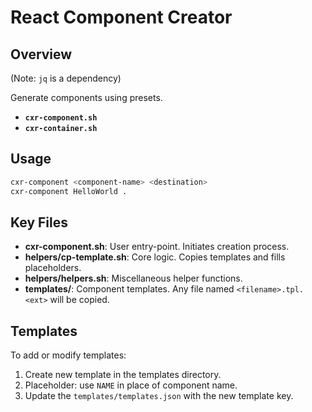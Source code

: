 # React Component Creator


## Overview

(Note: `jq` is a dependency)

Generate components using presets.
- **`cxr-component.sh`**
- **`cxr-container.sh`**


## Usage

```bash
cxr-component <component-name> <destination>
cxr-component HelloWorld .
```

## Key Files

- **cxr-component.sh**: User entry-point. Initiates creation process.
- **helpers/cp-template.sh**: Core logic. Copies templates and fills placeholders.
- **helpers/helpers.sh**: Miscellaneous helper functions.
- **templates/**: Component templates. Any file named `<filename>.tpl.<ext>` will be copied.

## Templates

To add or modify templates:

1. Create new template in the templates directory.
2. Placeholder: use `NAME` in place of component name.
3. Update the `templates/templates.json` with the new template key.
